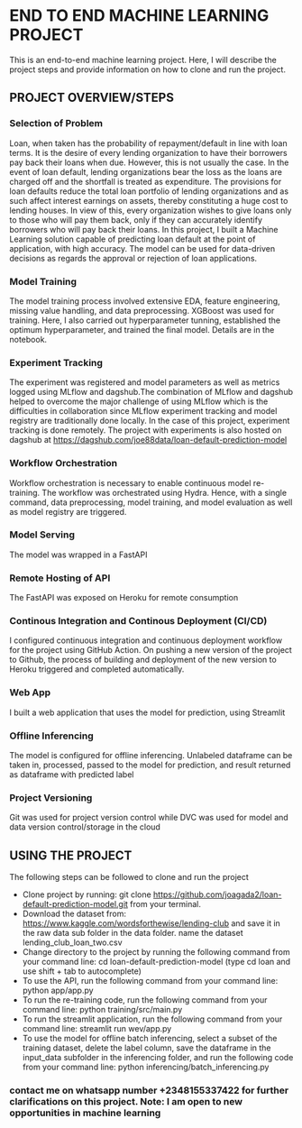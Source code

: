 # END TO END MACHINE LEARNING PROJECT
This is an end-to-end machine learning project. Here, I will describe the project steps and provide information on how to clone and run the project.

## PROJECT OVERVIEW/STEPS
### Selection of Problem
Loan, when taken has the probability of repayment/default in line with loan terms. It is the desire of every lending organization to have their borrowers pay back their loans when due. However, this is not usually the case. In the event of loan default, lending organizations bear the loss as the loans are charged off and the shortfall is treated as expenditure. The provisions for loan defaults reduce the total loan portfolio of lending organizations and as such affect interest earnings on assets, thereby constituting a huge cost to lending houses. In view of this, every organization wishes to give loans only to those who will pay them back, only if they can accurately identify borrowers who will pay back their loans. In this project, I built a Machine Learning solution capable of predicting loan default at the point of application, with high accuracy. The model can be used for data-driven decisions as regards the approval or rejection of loan applications.
### Model Training
The model training process involved extensive EDA, feature engineering, missing value handling, and data preprocessing. XGBoost was used for training. Here, I also carried out hyperparameter tunning, established the optimum hyperparameter, and trained the final model. Details are in the notebook.
### Experiment Tracking
The experiment was registered and model parameters as well as metrics logged using MLflow and dagshub.The combination of MLflow and dagshub helped to overcome the major challenge of using MLflow which is the difficulties in collaboration since MLflow experiment tracking and model registry are traditionally done locally. In the case of this project, experiment tracking is done remotely. The project with experiments is also hosted on dagshub at https://dagshub.com/joe88data/loan-default-prediction-model
### Workflow Orchestration
Workflow orchestration is necessary to enable continuous model re-training. The workflow was orchestrated using Hydra. Hence, with a single command, data preprocessing, model training, and model evaluation as well as model registry are triggered.
### Model Serving
The model was wrapped in a FastAPI
### Remote Hosting of API
The FastAPI was exposed on Heroku for remote consumption
### Continous Integration and Continous Deployment (CI/CD)
I configured continuous integration and continuous deployment workflow for the project using GitHub Action. On pushing a new version of the project to Github, the process of building and deployment of the new version to Heroku triggered and completed automatically.
### Web App
I built a web application that uses the model for prediction, using Streamlit
### Offline Inferencing
The model is configured for offline inferencing. Unlabeled dataframe can be taken in, processed, passed to the model for prediction, and result returned as dataframe with predicted label
### Project Versioning
Git was used for project version control while DVC was used for model and data version control/storage in the cloud
## USING THE PROJECT
The following steps can be followed to clone and run the project
 -   Clone project by running: git clone https://github.com/joagada2/loan-default-prediction-model.git from your terminal.
 -   Download the dataset from: https://www.kaggle.com/wordsforthewise/lending-club and save it in the raw data sub folder in the data folder. name the dataset lending_club_loan_two.csv
 -   Change directory to the project by running the following command from your command line: cd loan-default-prediction-model (type cd loan and use shift + tab to autocomplete)
 -  To use the API, run the following command from your command line: python app/app.py
 -  To run the re-training code, run the following command from your command line: python training/src/main.py
 -  To run the streamlit application, run the following command from your command line: streamlit run wev/app.py
 -  To use the model for offline batch inferencing, select a subset of the training dataset, delete the label column, save the dataframe in the input_data subfolder in the inferencing folder, and run the following code from your command line: python inferencing/batch_inferencing.py
### contact me on whatsapp number +2348155337422 for further clarifications on this project. Note: I am open to new opportunities in machine learning




